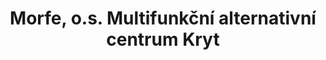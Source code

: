 ---
id: 05ab53e9-2833-463f-9841-a568ab28b3d2
title: Morfe, o.s. Multifunkční alternativní centrum Kryt
price: 10
year: 2013
description: Projekt přispívá svým „kouskem“ ke vzniku a oživení nového unikátního prostoru pro mladou kulturu ve Studénce. Bývalý kryt se postupně zaplní profesionálními i amatérskými umělci, budou se zde uskutečňovat, workshopy, besedy i další vzdělávací akce pro návštěvníky z celého regionu.
kouskovani: false
locationName: undefined
position:
  lng: 18.0699070626634
  lat: 49.71019081517456
---